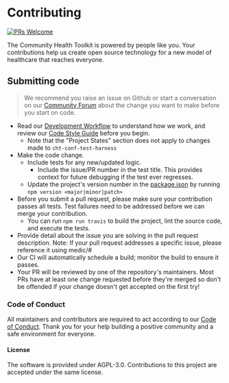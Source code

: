 # Contributing

[![PRs Welcome](https://img.shields.io/badge/PRs-welcome-brightgreen.svg?style=flat-square)](http://makeapullrequest.com)

The Community Health Toolkit is powered by people like you. Your contributions help us create open source technology for a new model of healthcare that reaches everyone.

## Submitting code

> We recommend you raise an issue on Github or start a conversation on our [Community Forum](https://forum.communityhealthtoolkit.org) about the change you want to make before you start on code.

- Read our [Development Workflow](https://docs.communityhealthtoolkit.org/contribute/code/workflow/) to understand how we work, and review our [Code Style Guide](https://docs.communityhealthtoolkit.org/contribute/code/style-guide/) before you begin.
  - Note that the "Project States" section does not apply to changes made to `cht-conf-test-harness` 
- Make the code change.
  - Include tests for any new/updated logic.
    - Include the issue/PR number in the test title. This provides context for future debugging if the test ever regresses.
  - Update the project's version number in the [package.json](./package.json) by running `npm version <major|minor|patch>`
- Before you submit a pull request, please make sure your contribution passes all tests. Test failures need to be addressed before we can merge your contribution.
  - You can run `npm run travis` to build the project, lint the source code, and execute the tests.
- Provide detail about the issue you are solving in the pull request description. Note: If your pull request addresses a specific issue, please reference it using medic/<repo>#<issue number>
- Our CI will automatically schedule a build; monitor the build to ensure it passes.
- Your PR will be reviewed by one of the repository's maintainers. Most PRs have at least one change requested before they're merged so don't be offended if your change doesn't get accepted on the first try!

### Code of Conduct

All maintainers and contributors are required to act according to our [Code of Conduct](https://github.com/medic/cht-core/blob/master/CODE_OF_CONDUCT.md). Thank you for your help building a positive community and a safe environment for everyone.

#### License
The software is provided under AGPL-3.0. Contributions to this project are accepted under the same license.
